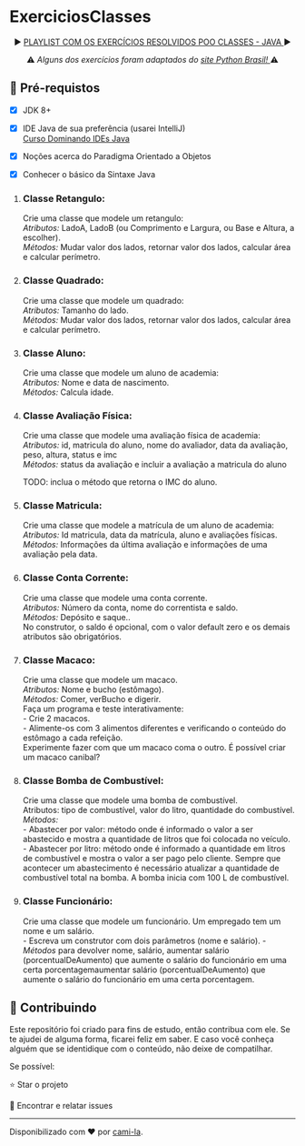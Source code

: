 <h1>ExerciciosClasses </h1>

<p align="center">▶️ <a href="https://www.youtube.com/watch?v=xeNGdvNrU6A&list=PL8kiySPPUO-xTcQQ-dY6QBkySwshCyUFh">PLAYLIST COM OS EXERCÍCIOS RESOLVIDOS POO CLASSES - JAVA  </a>▶️</p>
<p align="center">⚠️<em> Alguns dos exercícios foram adaptados do <a href="https://wiki.python.org.br/ExerciciosClasses">site Python Brasil! </a></em>⚠️</p>

<h2>
🛑 Pré-requistos
</h2>

- [x] JDK 8+
- [x] IDE Java de sua preferência (usarei IntelliJ)<br>
<a href="https://web.digitalinnovation.one/course/dominando-ides-java/learning/b0f1ae39-6af7-4a2c-8fc2-c73ae8463c84/?back=/browse">Curso Dominando IDEs Java</a>
- [x] Noções acerca do Paradigma Orientado a Objetos
- [x] Conhecer o básico da Sintaxe Java


<ol>
  <li>
<h3><strong>Classe Retangulo:</strong><br></h3> Crie uma classe que modele um retangulo:<br>
<em>Atributos:</em> LadoA, LadoB (ou Comprimento e Largura, ou Base e Altura, a escolher).<br>
<em>Métodos:</em> Mudar valor dos lados, retornar valor dos lados, calcular área e calcular perímetro.
  </li>
  <li>
<h3><strong>Classe Quadrado:</strong><br></h3> Crie uma classe que modele um quadrado:<br>
<em>Atributos:</em> Tamanho do lado.<br>
<em>Métodos:</em> Mudar valor dos lados, retornar valor dos lados, calcular área e calcular perímetro.
  </li>
  <li>
<h3><strong>Classe Aluno:</strong><br></h3> Crie uma classe que modele um aluno de academia:<br>
<em>Atributos:</em> Nome e data de nascimento.<br>
<em>Métodos:</em> Calcula idade.<br>
  </li>
<li>
<h3><strong>Classe Avaliação Física:</strong><br></h3> Crie uma classe que modele uma avaliação física  de academia:<br>
<em>Atributos:</em> id, matricula do aluno, nome do avaliador, data da avaliação, peso, altura, status e imc<br>
<em>Métodos:</em> status da avaliação e incluir a avaliação a matricula do aluno<br>
<p>TODO: inclua o método que retorna o IMC do aluno.</p>
  </li>
  <li>
<h3><strong>Classe Matricula:</strong><br></h3> Crie uma classe que modele a matrícula de um aluno de academia:
<br>
<em>Atributos:</em> Id matricula, data da matrícula, aluno e avaliações físicas.<br>
<em>Métodos:</em> Informações da última avaliação e informações de uma avaliação pela data.<br>
  </li>
  <li>
<h3><strong>Classe Conta Corrente:</strong><br></h3> Crie uma classe que modele uma conta corrente.<br>
<em>Atributos:</em> Número da conta, nome do correntista e saldo.<br>
<em>Métodos:</em> Depósito e saque..<br>
No construtor, o saldo é opcional, com o valor default zero e os demais atributos são obrigatórios.
  </li>
  <li>
<h3><strong>Classe Macaco:</strong><br></h3> Crie uma classe que modele um macaco.<br>
<em>Atributos:</em> Nome e bucho (estômago).<br>
<em>Métodos:</em> Comer, verBucho e digerir.<br>
Faça um programa e teste interativamente:<br>
- Crie 2 macacos.<br>
- Alimente-os com 3 alimentos diferentes e verificando o conteúdo do estômago a cada refeição.<br>
Experimente fazer com que um macaco coma o outro. É possível criar um macaco canibal?  
  </li>
  <li>
<h3><strong>Classe Bomba de Combustível:</strong><br></h3> Crie uma classe que modele uma bomba de combustível.<br>
Atributos: tipo de combustível, valor do litro, quantidade do combustível.<br>
<em>Métodos:</em><br>
- Abastecer por valor: método onde é informado o valor a ser abastecido e mostra a quantidade de litros que foi colocada no veículo.
- Abastecer por litro: método onde é informado a quantidade em litros de combustível e mostra o valor a ser pago pelo cliente.
Sempre que acontecer um abastecimento é necessário atualizar a quantidade de combustível total na bomba.
A bomba inicia com 100 L de combustível.<br>  
  </li>
  <li>
<h3><strong>Classe Funcionário:</strong><br></h3> Crie uma classe que modele um funcionário. Um empregado tem um nome e um salário.<br>
- Escreva um construtor com dois parâmetros (nome e salário).
- <em>Métodos</em> para devolver nome, salário, aumentar salário (porcentualDeAumento) que aumente o salário do funcionário em uma certa porcentagemaumentar salário (porcentualDeAumento) que aumente o salário do funcionário em uma certa porcentagem.<br>
  </li>
</ol>

<h2> 🤝 Contribuindo </h2>

Este repositório foi criado para fins de estudo, então contribua com ele.
Se te ajudei de alguma forma, ficarei feliz em saber. E caso você conheça alguém que se identidique com o conteúdo, não deixe de compatilhar.

Se possível:

⭐️  Star o projeto

🐛 Encontrar e relatar issues


------------

Disponibilizado com ♥ por [cami-la](https://www.linkedin.com/in/cami-la/ "cami-la").
